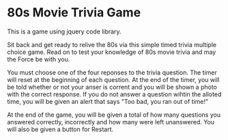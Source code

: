 # 80s Movie Trivia Game
This is a game using jquery code library. 

Sit back and get ready to relive the 80s via this simple timed trivia multiple choice game. Read on to test your knowledge of 80s movie trivia and may the Force be with you.

You must choose one of the four reponses to the trivia question. The timer will reset at the beginning of each question.  At the end of the timer, you will be told whether or not your anser is corrent and you will be shown a photo with the correct response. If you do not answer a question wihtin the alloted time, you will be given an alert that says "Too bad, you ran out of time!" 

At the end of the game, you will be given a total of how many questions you answered correctly, incorrectly and how many were left unanswered. You will also be given a button for Restart. 



